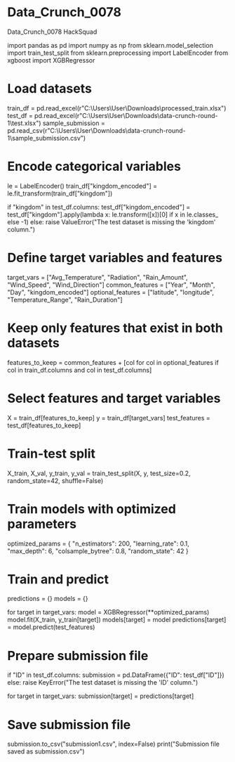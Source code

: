 # Data_Crunch_0078
Data_Crunch_0078 HackSquad


import pandas as pd
import numpy as np
from sklearn.model_selection import train_test_split
from sklearn.preprocessing import LabelEncoder
from xgboost import XGBRegressor

# Load datasets
train_df = pd.read_excel(r"C:\Users\User\Downloads\processed_train.xlsx")
test_df = pd.read_excel(r"C:\Users\User\Downloads\data-crunch-round-1\test.xlsx")
sample_submission = pd.read_csv(r"C:\Users\User\Downloads\data-crunch-round-1\sample_submission.csv")

# Encode categorical variables
le = LabelEncoder()
train_df["kingdom_encoded"] = le.fit_transform(train_df["kingdom"])

if "kingdom" in test_df.columns:
    test_df["kingdom_encoded"] = test_df["kingdom"].apply(lambda x: le.transform([x])[0] if x in le.classes_ else -1)
else:
    raise ValueError("The test dataset is missing the 'kingdom' column.")

# Define target variables and features
target_vars = ["Avg_Temperature", "Radiation", "Rain_Amount", "Wind_Speed", "Wind_Direction"]
common_features = ["Year", "Month", "Day", "kingdom_encoded"]
optional_features = ["latitude", "longitude", "Temperature_Range", "Rain_Duration"]

# Keep only features that exist in both datasets
features_to_keep = common_features + [col for col in optional_features if col in train_df.columns and col in test_df.columns]

# Select features and target variables
X = train_df[features_to_keep]
y = train_df[target_vars]
test_features = test_df[features_to_keep]

# Train-test split
X_train, X_val, y_train, y_val = train_test_split(X, y, test_size=0.2, random_state=42, shuffle=False)

# Train models with optimized parameters
optimized_params = {
    "n_estimators": 200,
    "learning_rate": 0.1,
    "max_depth": 6,
    "colsample_bytree": 0.8,
    "random_state": 42
}

# Train and predict
predictions = {}
models = {}

for target in target_vars:
    model = XGBRegressor(**optimized_params)
    model.fit(X_train, y_train[target])
    models[target] = model
    predictions[target] = model.predict(test_features)

# Prepare submission file
if "ID" in test_df.columns:
    submission = pd.DataFrame({"ID": test_df["ID"]})
else:
    raise KeyError("The test dataset is missing the 'ID' column.")

for target in target_vars:
    submission[target] = predictions[target]

# Save submission file
submission.to_csv("submission1.csv", index=False)
print("Submission file saved as submission.csv")

